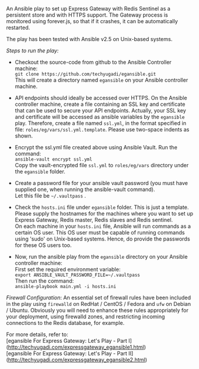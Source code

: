 An Ansible play to set up Express Gateway with Redis Sentinel as a persistent 
store and with HTTPS support. The Gateway process is monitored using forever.js,
so that if it crashes, it can be automatically restarted.

The play has been tested with Ansible v2.5 on Unix-based systems.

_Steps to run the play:_

* Checkout the source-code from github to the Ansible Controller machine:  
`git clone https://github.com/techyugadi/egansible.git`  
This will create a directory named `egansible` on your Ansible controller machine.

* API endpoints should ideally be accessed over HTTPS. On the Ansible controller
machine, create a file containing an SSL key and certificate that can be used to
secure your API endpoints. Actually, your SSL key and certificate will be 
accessed as ansible variables by the `egansible` play. Therefore, create a file 
named `ssl.yml`, in the format specified in file: `roles/eg/vars/ssl.yml.template`. Please use two-space indents as shown.

* Encrypt the ssl.yml file created above using Ansible Vault. Run the command:  
`ansible-vault encrypt ssl.yml`  
Copy the vault-encrypted file `ssl.yml` to `roles/eg/vars` directory under the `egansible` folder.

* Create a password file for your ansible vault password (you must have supplied
 one, when running the ansible-vault command).  
Let this file be `~/.vaultpass` .

* Check the `hosts.ini` file under `egansible` folder. This is just a template.
Please supply the hostnames for the machines where you want to set up Express 
Gateway, Redis master, Redis slaves and Redis sentinel.  
On each machine in your `hosts.ini` file, Ansible will run commands as a certain 
OS user. This OS user must be capable of running commands using 'sudo' on 
Unix-based systems. Hence, do provide the passwords for these OS users too.

* Now, run the ansible play from the `egansible` directory on your Ansible 
controller machine:  
First set the required environment variable:  
`export ANSIBLE_VAULT_PASSWORD_FILE=~/.vaultpass`  
Then run the command:  
`ansible-playbook main.yml -i hosts.ini`

_Firewall Configuration_: An essential set of firewall rules have been included 
in the play using `firewalld` on RedHat / CentOS / Fedora and `ufw` on Debian /
 Ubuntu. Obviously you will need to enhance these rules appropriately for your
deployment, using firewalld zones,  and restricting incoming connections to the
Redis database, for example.

For more details, refer to:  
[egansible For Express Gateway: Let's Play - Part I] (http://techyugadi.com/expressgateway_egansible1.html)  
[egansible For Express Gateway: Let's Play - Part II] (http://techyugadi.com/expressgateway_egansible2.html)
